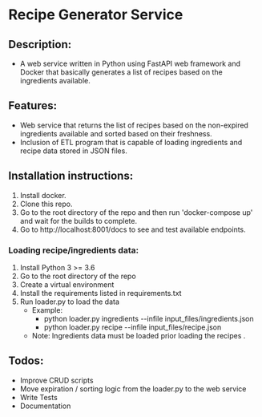# Recipe Generator Service 

## Description:</strong>
- A web service written in Python using FastAPI web framework and Docker that basically generates a list of recipes based on the ingredients available.

## Features:
- Web service that returns the list of recipes based on the non-expired ingredients available and sorted based on their freshness.
- Inclusion of ETL program that is capable of loading ingredients and recipe data stored in JSON files.

## Installation instructions:
1. Install docker.
2. Clone this repo.
3. Go to the root directory of the repo and then run 'docker-compose up' and wait for the builds to complete.
4. Go to http://localhost:8001/docs to see and test available endpoints.

### Loading recipe/ingredients data:
1. Install Python 3 >= 3.6
2. Go to the root directory of the repo
3. Create a virtual environment
4. Install the requirements listed in requirements.txt
5. Run loader.py to load the data
   - Example: 
     - python loader.py ingredients --infile input_files/ingredients.json
     - python loader.py recipe --infile input_files/recipe.json
   - Note: Ingredients data must be loaded prior loading the recipes .

## Todos:
- Improve CRUD scripts
- Move expiration / sorting logic from the loader.py to the web service
- Write Tests
- Documentation
